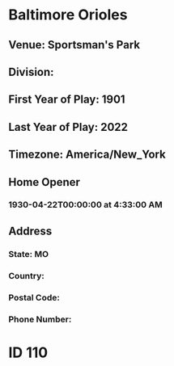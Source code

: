 # Baltimore Orioles
## Venue: Sportsman's Park
## Division: 
## First Year of Play: 1901
## Last Year of Play: 2022
## Timezone: America/New_York
## Home Opener
### 1930-04-22T00:00:00 at 4:33:00 AM
## Address
### 
### State: MO
### Country: 
### Postal Code: 
### Phone Number: 
# ID 110